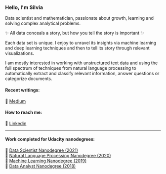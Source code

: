 ### Hello, I'm Silvia 

Data scientist and mathematician, passionate about growth, learning and solving complex analytical problems. 

✨ All data conceals a story, but how you tell the story is important ✨

Each data set is unique. I enjoy to unravel its insights via machine learning and deep learning techniques and then to tell its story through relevant visualizations.

I am mostly interested in working with unstructured text data and using the full spectrum of techniques from natural language processing to automatically extract and classify relevant information, answer questions or categorize documents.

#### Recent writings:
  🔹 [Medium](https://medium.com/@silviaonofrei) 

#### How to reach me:
  🔹 [Linkedin](https://www.linkedin.com/in/silviaeonofrei/)  
  
***
 
#### Work completed for Udacity nanodegrees:    
   🔹 [Data Scientist Nanodegree (2021)](https://github.com/SolanaO/Elements_of_Data_Science)   
   🔹 [Natural Language Processing Nanodegree (2020)](https://solanao.github.io/Elements_of_NLP/)   
   🔹 [Machine Learning Nanodegree (2019)](https://solanao.github.io/Elements_of_Machine_Learning/)   
   🔹 [Data Analyst Nanodegree (2018)](https://solanao.github.io/Exploratory_Data_Analysis/)


<!--
**SolanaO/SolanaO** is a ✨ _special_ ✨ repository because its `README.md` (this file) appears on your GitHub profile.

#### I’m currently working on:
   🔸 [Topic modelling with Bert on a collection of blogs](https://github.com/SolanaO/Medium_Dataset)  
   🔸 [Recommenders on a corpus of short texts](https://github.com/SolanaO/Recommendation_Systems)
  
#### Most recent projects:
🔹 [Topic Modelling with Healthcare Spark NLP](https://github.com/SolanaO/SparkNLP_Study)  
🔹 [Customer Churn Prediction](https://github.com/SolanaO/Customer_Churn_Prediction)   

Here are some ideas to get you started:

- 🔭 I’m currently working on ...
- 🌱 I’m currently learning ...
- 👯 I’m looking to collaborate on ...
- 🤔 I’m looking for help with ...
- 💬 Ask me about ...
- 📫 How to reach me: ...
- 😄 Pronouns: ...
- ⚡ Fun fact: ...

#### Personal blog - under construction
  🔸[Cybernated Stories](https://solanao.github.io/cybernated_stories/) - longer stories of data science and math 

-->






